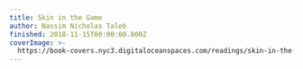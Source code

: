 ```yaml
---
title: Skin in the Game
author: Nassim Nicholas Taleb
finished: 2018-11-15T00:00:00.000Z
coverImage: >-
  https://book-covers.nyc3.digitaloceanspaces.com/readings/skin-in-the-game-02.jpg
---
```

